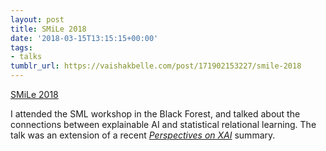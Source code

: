 ```yaml
---
layout: post
title: SMiLe 2018
date: '2018-03-15T13:15:15+00:00'
tags:
- talks
tumblr_url: https://vaishakbelle.com/post/171902153227/smile-2018
---
```

[SMiLe 2018](https://dtai.cs.kuleuven.be/sml/)  

I attended the SML workshop in the Black Forest, and talked about the connections between explainable AI and statistical relational learning. The talk was an extension of a recent [_Perspectives on XAI_](http://vaishakbelle.com/post/171195470797/building-trust-in-ai-workshop) summary.


